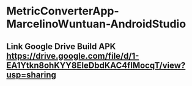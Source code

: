 # MetricConverterApp-MarcelinoWuntuan-AndroidStudio

## Link Google Drive Build APK https://drive.google.com/file/d/1-EA1Ytkn8ohKYY8EleDbdKAC4flMocqT/view?usp=sharing
